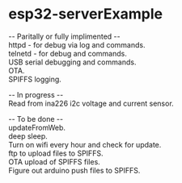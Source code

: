 # esp32-serverExample

-- Paritally or fully implimented --  
httpd - for debug via log and commands.  
telnetd - for debug and commands.  
USB serial debugging and commands.  
OTA.  
SPIFFS logging.  
  
-- In progress --  
Read from ina226 i2c voltage and current sensor.  
  
-- To be done --  
updateFromWeb.  
deep sleep.  
Turn on wifi every hour and check for update.  
ftp to upload files to SPIFFS.  
OTA upload of SPIFFS files.  
Figure out arduino push files to SPIFFS.  


